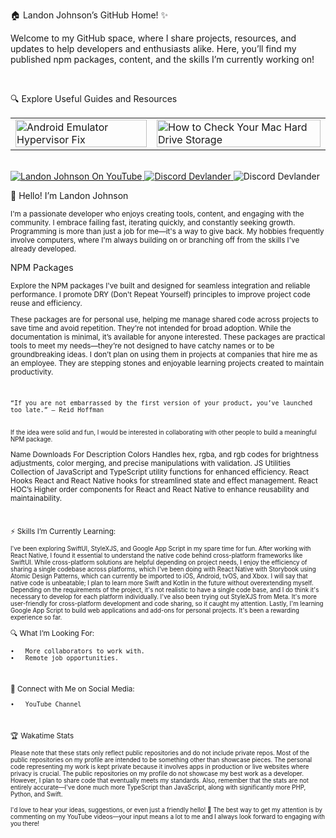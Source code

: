 

🏠 Landon Johnson’s GitHub Home! ✨

Welcome to my GitHub space, where I share projects, resources, and updates to help developers and enthusiasts alike. Here, you’ll find my published npm packages, content, and the skills I’m currently working on!

<br />


🔍 Explore Useful Guides and Resources

<table>
  <tr>
    <td>
      <a href="https://bit.ly/how-to-fix-android-emulator-hyper-visor" target="_blank">
        <img width="100%" src="https://res.cloudinary.com/landonwebdev/image/upload/v1707770149/thumbnails/android-emulator-hypervisor-fix.png" alt="Android Emulator Hypervisor Fix" />
      </a>
    </td>
    <td>
      <a href="https://bit.ly/how-to-check-your-mac-harddrive-storage" target="_blank">
        <img width="100%" src="https://res.cloudinary.com/landonwebdev/image/upload/v1707770149/thumbnails/how-to-check-your-mac-harddrive-storage.png" alt="How to Check Your Mac Hard Drive Storage" />
      </a>
    </td>
  </tr>
</table>


<br />


<a href="https://bit.ly/landonwjohnson-on-youtube" target="_parent">
  <img src="https://img.shields.io/youtube/channel/views/UCSL8U9S-SurzEYi0eHpXkTg" alt="Landon Johnson On YouTube" style="max-width: 100%;" />
</a>


<a href="https://bit.ly/devlander-discord-invite" target="_parent">
  <img alt="Discord Devlander" src="https://img.shields.io/badge/Discord-Devlander-%235865F2" />
</a>


<img alt="Discord Devlander" src="https://wakatime.com/badge/user/bd50b6c5-e0ca-4937-83b3-ab2d13adbc73.svg" />


👋 Hello! I’m Landon Johnson

<sub>
I'm a passionate developer who enjoys creating tools, content, and engaging with the community. I embrace failing fast, iterating quickly, and constantly seeking growth. Programming is more than just a job for me—it's a way to give back. My hobbies frequently involve computers, where I'm always building on or branching off from the skills I've already developed.
</sub>


<br />


NPM Packages

<sub>
Explore the NPM packages I've built and designed for seamless integration and reliable performance. I promote DRY (Don't Repeat Yourself) principles to improve project code reuse and efficiency.


These packages are for personal use, helping me manage shared code across projects to save time and avoid repetition. They’re not intended for broad adoption. While the documentation is minimal, it’s available for anyone interested. These packages are practical tools to meet my needs—they’re not designed to have catchy names or to be groundbreaking ideas. I don’t plan on using them in projects at companies that hire me as an employee. They are stepping stones and enjoyable learning projects created to maintain productivity.


<br />


	“If you are not embarrassed by the first version of your product, you’ve launched too late.” — Reid Hoffman

<br />


<sub>
If the idea were solid and fun, I would be interested in collaborating with other people to build a meaningful NPM package.
</sub>


<br />


Name	Downloads	For	Description
Colors			Handles hex, rgba, and rgb codes for brightness adjustments, color merging, and precise manipulations with validation.
JS Utilities			Collection of JavaScript and TypeScript utility functions for enhanced efficiency.
React Hooks		  	React and React Native hooks for streamlined state and effect management.
React HOC’s		  	Higher order components for React and React Native to enhance reusability and maintainability.

<br />


⚡ Skills I’m Currently Learning:

<sub>
I've been exploring SwiftUI, StyleXJS, and Google App Script in my spare time for fun. After working with React Native, I found it essential to understand the native code behind cross-platform frameworks like SwiftUI. While cross-platform solutions are helpful depending on project needs, I enjoy the efficiency of sharing a single codebase across platforms, which I've been doing with React Native with Storybook using Atomic Design Patterns, which can currently be imported to iOS, Android, tvOS, and Xbox. I will say that native code is unbeatable; I plan to learn more Swift and Kotlin in the future without overextending myself. Depending on the requirements of the project, it's not realistic to have a single code base, and I do think it's necessary to develop for each platform individually.
</sub>


<sub>
I've also been trying out StyleXJS from Meta. It's more user-friendly for cross-platform development and code sharing, so it caught my attention. Lastly, I'm learning Google App Script to build web applications and add-ons for personal projects. It's been a rewarding experience so far.
</sub>


<br />


🔍 What I’m Looking For:

	•	More collaborators to work with.
	•	Remote job opportunities.

<br />


📢 Connect with Me on Social Media:

	•	YouTube Channel

<br />


🏆 Wakatime Stats

<sub>
Please note that these stats only reflect public repositories and do not include private repos. Most of the public repositories on my profile are intended to be something other than showcase pieces. The personal code representing my work is kept private because it involves apps in production or live websites where privacy is crucial. The public repositories on my profile do not showcase my best work as a developer. However, I plan to share code that eventually meets my standards. Also, remember that the stats are not entirely accurate—I've done much more TypeScript than JavaScript, along with significantly more PHP, Python, and Swift.
</sub>


<br />


<br />


<sub>
I'd love to hear your ideas, suggestions, or even just a friendly hello! 🚀 The best way to get my attention is by commenting on my YouTube videos—your input means a lot to me and I always look forward to engaging with you there!
</sub>


